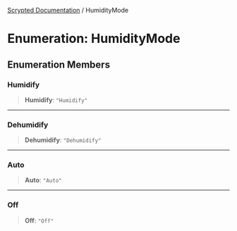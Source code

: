 [Scrypted Documentation](../globals.md) / HumidityMode

# Enumeration: HumidityMode

## Enumeration Members

### Humidify

> **Humidify**: `"Humidify"`

***

### Dehumidify

> **Dehumidify**: `"Dehumidify"`

***

### Auto

> **Auto**: `"Auto"`

***

### Off

> **Off**: `"Off"`
